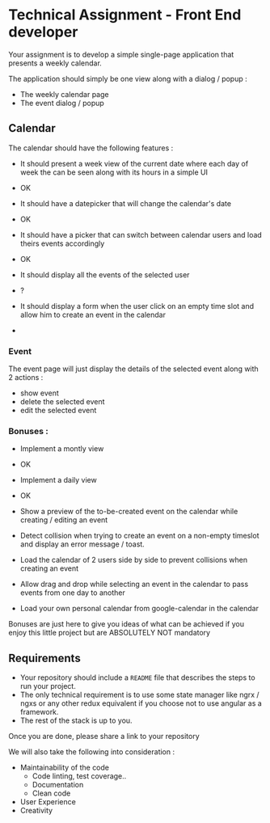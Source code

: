 # Technical Assignment - Front End developer

Your assignment is to develop a simple single-page application that presents a weekly calendar.

The application should simply be one view along with a dialog / popup :

- The weekly calendar page
- The event dialog / popup

## Calendar

The calendar should have the following features :

- It should present a week view of the current date where each day of week the can be seen along with its hours in a simple UI
- OK

- It should have a datepicker that will change the calendar's date
- OK

- It should have a picker that can switch between calendar users and load theirs events accordingly
- OK 

- It should display all the events of the selected user
- ? 

- It should display a form when the user click on an empty time slot and allow him to create an event in the calendar
- 

### Event

The event page will just display the details of the selected event along with 2 actions :
- show event
- delete the selected event
- edit the selected event

### Bonuses :

- Implement a montly view 
- OK
- Implement a daily view
- OK

- Show a preview of the to-be-created event on the calendar while creating / editing an event
- Detect collision when trying to create an event on a non-empty timeslot and display an error message / toast.
- Load the calendar of 2 users side by side to prevent collisions when creating an event 
- Allow drag and drop while selecting an event in the calendar to pass events from one day to another
- Load your own personal calendar from google-calendar in the calendar

Bonuses are just here to give you ideas of what can be achieved if you enjoy this little project but are ABSOLUTELY NOT mandatory

## Requirements

- Your repository should include a `README` file that describes the steps to run your project.
- The only technical requirement is to use some state manager like ngrx / ngxs or any other redux equivalent if you choose not to use angular as a framework.
- The rest of the stack is up to you.

Once you are done, please share a link to your repository

We will also take the following into consideration :

- Maintainability of the code
  - Code linting, test coverage..
  - Documentation
  - Clean code
- User Experience
- Creativity
